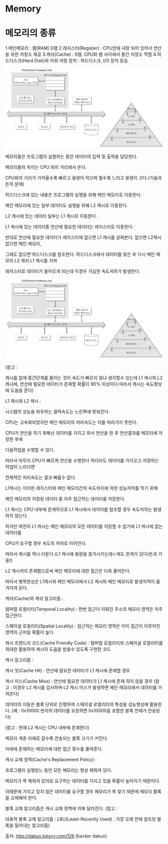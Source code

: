 # Memory

# 메모리의 종류
1.메인메모리 : 램(RAM) D램
2.레지스터(Register) : CPU안에 내장 되어 있어서 연산을 위한 저장소 제공
3.캐쉬(Cache) : S램. CPU와 램 사이에서 중간 저장소 역할
4.하드디스크(Hard Disk)와 이외 저장 장치 : 하드디스크, I/O 장치 등등

![메모리 계층](https://github.com/kichul1122/MySource/blob/master/Assets/Memory/Memory%20Hierarchy.jpg)


메모리들은 프로그램이 실행하는 동안 데이터의 입력 및 출력을 담당한다.

메모리들의 차이는 CPU 와의 거리에서 온다.

CPU와의 거리가 가까울수록 빠르고 용량이 작으며 멀수록 느리고 용량이 크다.(기술과 돈의 문제)

하드디스크에 있는 내용은 프로그램의 실행을 위해 메인 메모리로 이동한다.

메인 메모리에 있는 일부 데이터도 실행을 위해 L2 캐시로 이동한다.

L2 캐시에 있는 데이터 일부는 L1 캐시로 이동한다.

L1 캐시에 있는 데이터중 연산에 필요한 데이터는 레지스터로 이동한다.


반대로 연산에 필요한 데이터가 레지스터에 없으면 L1 캐시를 살펴본다. 없으면 L2캐시 없으면 메인 메모리,

그래도 없으면 하드디스크를 참조한다. 하드디스크에서 데이터를 찾은 후 다시 메인 메모리 L2 캐쉬 L1 캐시를 거쳐 

레지스터로 데이터가 들어오게 되는데 이경우 극심한 속도저하가 발생한다.

![메모리 관계](https://github.com/kichul1122/MySource/blob/master/Assets/Memory/Memory%20Hierarchy.jpg)

(참고 : 

캐시를 없애 중간단계를 줄이는 것이 속도가 빠르지 않냐 생각할수 있는데
L1 캐시와 L2 캐시에, 연산에 필요한 데이터가 존재할 확률이 90% 이상이다.따라서 캐시는 속도향상에 도움을 준다)



L1 캐시와 L2 캐시 :

시스템의 성능을 좌우하는 클럭속도는 느린쪽에 맞춰진다.

CPU는 고속화되었지만 메인 메모리의 처리속도는 이를 따라가지 못한다.

CPU가 연산을 하기 위해선 데이터를 가지고 와서 연산을 한 후 연산결과를 메모리에 저장한 후에

다음작업을 수행할 수 있다.

따라서 아무리 CPU가 빠르게 연산을 수행한다 하더라도 데이터를 가지오고 저장하는 작업이 느리다면

전체적인 처리속도는 결코 빠를수 없다.

L1캐시는 이러한 레지스터와 메인 메모리간의 속도차이에 의한 성능저하를 막기 위해

메인 메모리의 저장된 데이터 중 자주 접근하는 데이터를 저장한다.

L1 캐시는 CPU 내부에 존재하므로 L1 캐시에서 데이터를 참조할 경우 속도저하는 발생하지 않는다.

하지만 여전히 L1 캐시는 메인 메모리의 모든 데이터를 저장할 수 없기에 L1 캐시에 없는 데이터를 

CPU가 요구할 경우 속도의 저하로 이어진다.

따라서 캐시를 하나 더둔다.(L1 캐시에 용량을 증가시키는데ㄷ에도 한계가 있다(돈과 기술))

L2 캐시까지 존재함으로써 메인 메모리에 대한 접근은 더욱 줄어든다.

따라서 병목현상은 L1캐시와 메인 메모리에서 L2 캐시와 메인 메모리로 발생지역이 옮겨지게 된다.



캐쉬(Cache)와 캐쉬 알고리즘 :

템퍼럴 로컬리티(Temporal Locality) : 한번 접근이 이뤄진 주소의 메모리 영역은 자주 접근한다.

스페이셜 로컬리티(Spatial Locality) : 접근하는 메모리 영역은 이미 접근이 이루어진 영역의 근처일 확률이 높다.

캐시 프렌드리 코드(Cache Friendly Code) : 템퍼럴 로컬리티와 스페이셜 로컬리티를 최대한 활용하여 캐시의 도움을 받을수 있도록 구현한 코드



캐시 알고리즘 :


캐시 힛(Cache Hit) : 연산에 필요한 데이터가 L1 캐시에 존재할 경우


캐시 미스(Cache Miss) : 연산에 필요한 데이터가 L1 캐시에 존재 하지 않을 경우
(참고 : 이경우 L2 캐시를 검사하며 L2 캐시 미스가 발생하면 메인 메모리에서 데이터를 가져온다)


데이터의 이동은 블록 단위로 진행하여 스페이셜 로컬리티의 특성을 성능향상에 활용한다.
(예 : 0x10000 번지의 데이터를 요청하면 0x10000을 포함한 블록 전체가 전송된다)


(참고 : 현재 L2 캐시는 CPU 내부에 존재한다)

메모리 계층 아래로 갈수록 전송되는 블록 크기가 커진다.

아래에 존재하는 메모리에 대한 접근 횟수를 줄여준다.


캐시 교체 정책(Cache's Replacement Policy) : 

프로그램이 실행된느 동안 모든 메모리는 항상 채워져 있다.

메모리가 꽉 채워져 있어요 요구하는 데이터를 가지고 있을 확률이 높아지기 때문이다.

이때문에 가지고 있지 않은 데이터를 요구할 경우 메모리가 꽉 찾기 때문에 메모리 블록을 교체해야 한다.

블록 교체 알고리즘은 캐시 교체 정책에 의해 달라진다.
(참고 : 

대표적 블록 교체 알고리즘 : 
LRU(Least-Recently Used) : 가장 오래 전에 참조된 블록을 밀어내는 알고리즘)

출처: http://dakuo.tistory.com/126 [hacker dakuo]